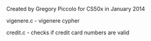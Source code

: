Created by Gregory Piccolo for CS50x in January 2014

vigenere.c - vigenere cypher

credit.c - checks if credit card numbers are valid

